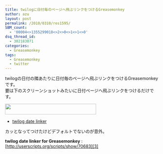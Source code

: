 ```yaml
---
title: twilogに日付毎のページへ飛ぶリンクをつけるGreasemonkey
author: azu
layout: post
permalink: /2010/0310/res1595/
SBM_count:
  - '00004<>1355299018<>2<>0<>1<>1<>0'
dsq_thread_id:
  - 302183071
categories:
  - Greasemonkey
tags:
  - Greasemonkey
  - twitter
---
```

twilogの日付の隣あたりに日付毎のページへ飛ぶリンクをつけるGreasemonkeyです。  
要は下のスクリーンショットみたいに日付ページへ飛ぶリンクをつけるだけです。

[<img class="aligncenter size-medium wp-image-1596" title="sshot-2010-03-07-1" src="http://wordpress.local/wp-content/uploads/2010/03/sshot-2010-03-07-1-299x35.png" alt="" width="299" height="35" />][1]

*   [twilog date linker][2]

カッとなってつけたけどデフォルトでないのが意外。

**twilog date linker for Greasemonkey**
:   [http://userscripts.org/scripts/show/70683][3]

 [1]: http://wordpress.local/wp-content/uploads/2010/03/sshot-2010-03-07-1.png
 [2]: http://userscripts.org/scripts/show/70683
 [3]: http://userscripts.org/scripts/show/70683 "twilog date linker for Greasemonkey"